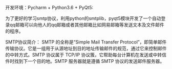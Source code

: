 开发环境：Pycharm + Python3.6 + PyQt5:

  为了更好的学习smtp协议，利用python的smtplib，pyqt5模块开发了一个自动登录qq邮箱可以向他人的qq邮箱或者其他邮箱比如网易邮箱等发送文本及文件邮件的程序。

SMTP协议简介：
SMTP 的全称是“Simple Mail Transfer Protocol”，即简单邮件传输协议。它是一组用于从源地址到目的地址传输邮件的规范，通过它来控制邮件的中转方式。SMTP 协议属于 TCP/IP 协议簇，它帮助每台计算机在发送或中转信件时找到下一个目的地。SMTP 服务器就是遵循 SMTP 协议的发送邮件服务器。
